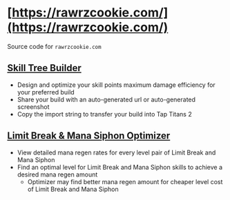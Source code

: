 # [https://rawrzcookie.com/](https://rawrzcookie.com/)

Source code for `rawrzcookie.com`

## [Skill Tree Builder](https://rawrzcookie.com/spopti)
- Design and optimize your skill points maximum damage efficiency for your preferred build
- Share your build with an auto-generated url or auto-generated screenshot
- Copy the import string to transfer your build into Tap Titans 2

## [Limit Break & Mana Siphon Optimizer](https://rawrzcookie.com/lbms)
- View detailed mana regen rates for every level pair of Limit Break and Mana Siphon
- Find an optimal level for Limit Break and Mana Siphon skills to achieve a desired mana regen amount
  - Optimizer may find better mana regen amount for cheaper level cost of Limit Break and Mana Siphon
